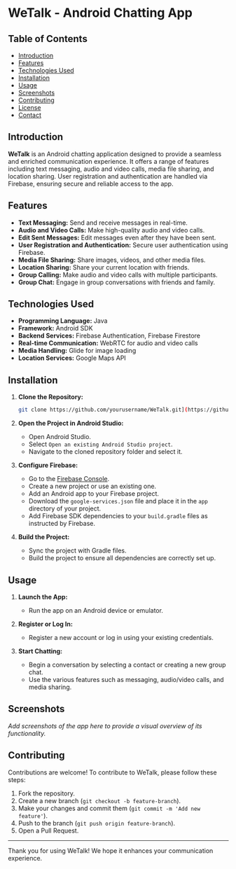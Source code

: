# WeTalk - Android Chatting App

## Table of Contents

- [Introduction](#introduction)
- [Features](#features)
- [Technologies Used](#technologies-used)
- [Installation](#installation)
- [Usage](#usage)
- [Screenshots](#screenshots)
- [Contributing](#contributing)
- [License](#license)
- [Contact](#contact)

## Introduction

**WeTalk** is an Android chatting application designed to provide a seamless and enriched communication experience. It offers a range of features including text messaging, audio and video calls, media file sharing, and location sharing. User registration and authentication are handled via Firebase, ensuring secure and reliable access to the app.

## Features

- **Text Messaging:** Send and receive messages in real-time.
- **Audio and Video Calls:** Make high-quality audio and video calls.
- **Edit Sent Messages:** Edit messages even after they have been sent.
- **User Registration and Authentication:** Secure user authentication using Firebase.
- **Media File Sharing:** Share images, videos, and other media files.
- **Location Sharing:** Share your current location with friends.
- **Group Calling:** Make audio and video calls with multiple participants.
- **Group Chat:** Engage in group conversations with friends and family.

## Technologies Used

- **Programming Language:** Java
- **Framework:** Android SDK
- **Backend Services:** Firebase Authentication, Firebase Firestore
- **Real-time Communication:** WebRTC for audio and video calls
- **Media Handling:** Glide for image loading
- **Location Services:** Google Maps API

## Installation

1. **Clone the Repository:**
   ```bash
   git clone https://github.com/yourusername/WeTalk.git](https://github.com/Sarthak2426/Andriod-Chatting-App-WeTalk-.git
   
   ```

2. **Open the Project in Android Studio:**
   - Open Android Studio.
   - Select `Open an existing Android Studio project`.
   - Navigate to the cloned repository folder and select it.

3. **Configure Firebase:**
   - Go to the [Firebase Console](https://console.firebase.google.com/).
   - Create a new project or use an existing one.
   - Add an Android app to your Firebase project.
   - Download the `google-services.json` file and place it in the `app` directory of your project.
   - Add Firebase SDK dependencies to your `build.gradle` files as instructed by Firebase.

4. **Build the Project:**
   - Sync the project with Gradle files.
   - Build the project to ensure all dependencies are correctly set up.

## Usage

1. **Launch the App:**
   - Run the app on an Android device or emulator.

2. **Register or Log In:**
   - Register a new account or log in using your existing credentials.

3. **Start Chatting:**
   - Begin a conversation by selecting a contact or creating a new group chat.
   - Use the various features such as messaging, audio/video calls, and media sharing.

## Screenshots

_Add screenshots of the app here to provide a visual overview of its functionality._

## Contributing

Contributions are welcome! To contribute to WeTalk, please follow these steps:

1. Fork the repository.
2. Create a new branch (`git checkout -b feature-branch`).
3. Make your changes and commit them (`git commit -m 'Add new feature'`).
4. Push to the branch (`git push origin feature-branch`).
5. Open a Pull Request.

---

Thank you for using WeTalk! We hope it enhances your communication experience.
